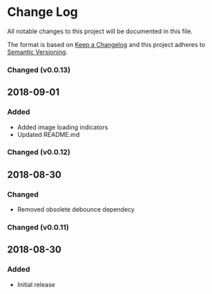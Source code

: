 # Change Log
All notable changes to this project will be documented in this file.

The format is based on [Keep a Changelog](http://keepachangelog.com/)
and this project adheres to [Semantic Versioning](http://semver.org/).

### Changed (v0.0.13)

## 2018-09-01
### Added
- Added image loading indicators
- Updated README.md

### Changed (v0.0.12)

## 2018-08-30
### Changed
- Removed obsolete debounce dependecy

### Changed (v0.0.11)

## 2018-08-30
### Added
- Initial release